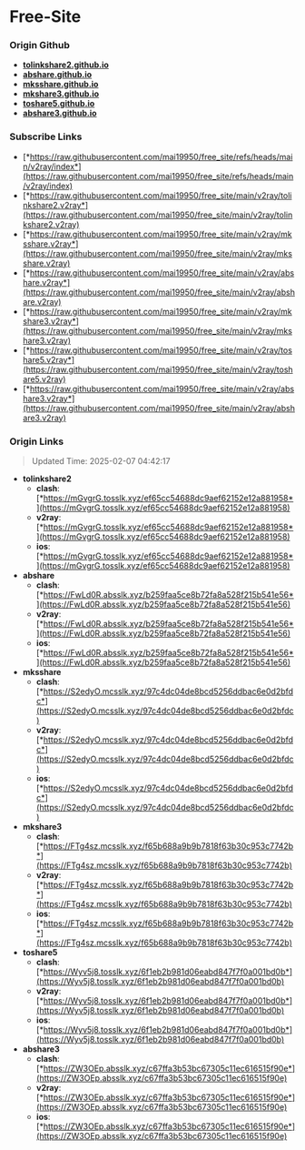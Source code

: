 # Free-Site

### Origin Github

- [**tolinkshare2.github.io**](https://github.com/tolinkshare2/tolinkshare2.github.io)
- [**abshare.github.io**](https://github.com/abshare/abshare.github.io)
- [**mksshare.github.io**](https://github.com/mksshare/mksshare.github.io)
- [**mkshare3.github.io**](https://github.com/mkshare3/mkshare3.github.io)
- [**toshare5.github.io**](https://github.com/toshare5/toshare5.github.io)
- [**abshare3.github.io**](https://github.com/abshare3/abshare3.github.io)

### Subscribe Links

- [*https://raw.githubusercontent.com/mai19950/free_site/refs/heads/main/v2ray/index*](https://raw.githubusercontent.com/mai19950/free_site/refs/heads/main/v2ray/index)
- [*https://raw.githubusercontent.com/mai19950/free_site/main/v2ray/tolinkshare2.v2ray*](https://raw.githubusercontent.com/mai19950/free_site/main/v2ray/tolinkshare2.v2ray)
- [*https://raw.githubusercontent.com/mai19950/free_site/main/v2ray/mksshare.v2ray*](https://raw.githubusercontent.com/mai19950/free_site/main/v2ray/mksshare.v2ray)
- [*https://raw.githubusercontent.com/mai19950/free_site/main/v2ray/abshare.v2ray*](https://raw.githubusercontent.com/mai19950/free_site/main/v2ray/abshare.v2ray)
- [*https://raw.githubusercontent.com/mai19950/free_site/main/v2ray/mkshare3.v2ray*](https://raw.githubusercontent.com/mai19950/free_site/main/v2ray/mkshare3.v2ray)
- [*https://raw.githubusercontent.com/mai19950/free_site/main/v2ray/toshare5.v2ray*](https://raw.githubusercontent.com/mai19950/free_site/main/v2ray/toshare5.v2ray)
- [*https://raw.githubusercontent.com/mai19950/free_site/main/v2ray/abshare3.v2ray*](https://raw.githubusercontent.com/mai19950/free_site/main/v2ray/abshare3.v2ray)

### Origin Links

> Updated Time: 2025-02-07 04:42:17

- **tolinkshare2**
  - **clash**: [*https://mGvgrG.tosslk.xyz/ef65cc54688dc9aef62152e12a881958*](https://mGvgrG.tosslk.xyz/ef65cc54688dc9aef62152e12a881958)
  - **v2ray**: [*https://mGvgrG.tosslk.xyz/ef65cc54688dc9aef62152e12a881958*](https://mGvgrG.tosslk.xyz/ef65cc54688dc9aef62152e12a881958)
  - **ios**: [*https://mGvgrG.tosslk.xyz/ef65cc54688dc9aef62152e12a881958*](https://mGvgrG.tosslk.xyz/ef65cc54688dc9aef62152e12a881958)
- **abshare**
  - **clash**: [*https://FwLd0R.absslk.xyz/b259faa5ce8b72fa8a528f215b541e56*](https://FwLd0R.absslk.xyz/b259faa5ce8b72fa8a528f215b541e56)
  - **v2ray**: [*https://FwLd0R.absslk.xyz/b259faa5ce8b72fa8a528f215b541e56*](https://FwLd0R.absslk.xyz/b259faa5ce8b72fa8a528f215b541e56)
  - **ios**: [*https://FwLd0R.absslk.xyz/b259faa5ce8b72fa8a528f215b541e56*](https://FwLd0R.absslk.xyz/b259faa5ce8b72fa8a528f215b541e56)
- **mksshare**
  - **clash**: [*https://S2edyO.mcsslk.xyz/97c4dc04de8bcd5256ddbac6e0d2bfdc*](https://S2edyO.mcsslk.xyz/97c4dc04de8bcd5256ddbac6e0d2bfdc)
  - **v2ray**: [*https://S2edyO.mcsslk.xyz/97c4dc04de8bcd5256ddbac6e0d2bfdc*](https://S2edyO.mcsslk.xyz/97c4dc04de8bcd5256ddbac6e0d2bfdc)
  - **ios**: [*https://S2edyO.mcsslk.xyz/97c4dc04de8bcd5256ddbac6e0d2bfdc*](https://S2edyO.mcsslk.xyz/97c4dc04de8bcd5256ddbac6e0d2bfdc)
- **mkshare3**
  - **clash**: [*https://FTg4sz.mcsslk.xyz/f65b688a9b9b7818f63b30c953c7742b*](https://FTg4sz.mcsslk.xyz/f65b688a9b9b7818f63b30c953c7742b)
  - **v2ray**: [*https://FTg4sz.mcsslk.xyz/f65b688a9b9b7818f63b30c953c7742b*](https://FTg4sz.mcsslk.xyz/f65b688a9b9b7818f63b30c953c7742b)
  - **ios**: [*https://FTg4sz.mcsslk.xyz/f65b688a9b9b7818f63b30c953c7742b*](https://FTg4sz.mcsslk.xyz/f65b688a9b9b7818f63b30c953c7742b)
- **toshare5**
  - **clash**: [*https://Wyv5j8.tosslk.xyz/6f1eb2b981d06eabd847f7f0a001bd0b*](https://Wyv5j8.tosslk.xyz/6f1eb2b981d06eabd847f7f0a001bd0b)
  - **v2ray**: [*https://Wyv5j8.tosslk.xyz/6f1eb2b981d06eabd847f7f0a001bd0b*](https://Wyv5j8.tosslk.xyz/6f1eb2b981d06eabd847f7f0a001bd0b)
  - **ios**: [*https://Wyv5j8.tosslk.xyz/6f1eb2b981d06eabd847f7f0a001bd0b*](https://Wyv5j8.tosslk.xyz/6f1eb2b981d06eabd847f7f0a001bd0b)
- **abshare3**
  - **clash**: [*https://ZW3OEp.absslk.xyz/c67ffa3b53bc67305c11ec616515f90e*](https://ZW3OEp.absslk.xyz/c67ffa3b53bc67305c11ec616515f90e)
  - **v2ray**: [*https://ZW3OEp.absslk.xyz/c67ffa3b53bc67305c11ec616515f90e*](https://ZW3OEp.absslk.xyz/c67ffa3b53bc67305c11ec616515f90e)
  - **ios**: [*https://ZW3OEp.absslk.xyz/c67ffa3b53bc67305c11ec616515f90e*](https://ZW3OEp.absslk.xyz/c67ffa3b53bc67305c11ec616515f90e)
